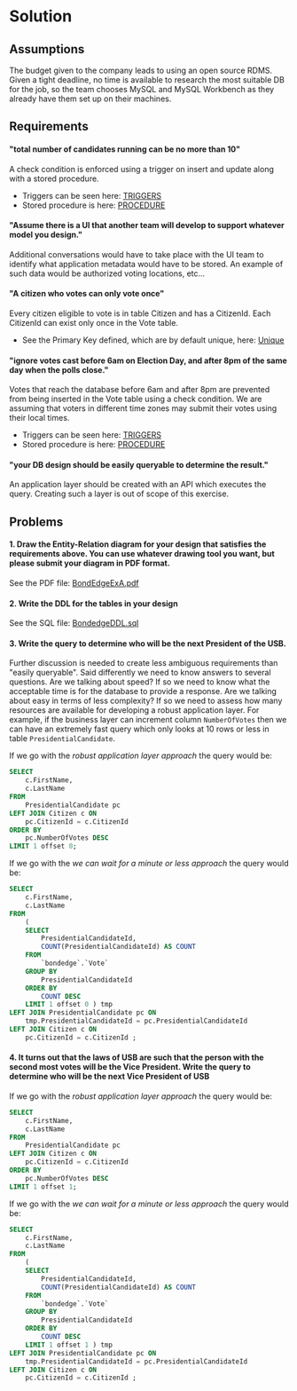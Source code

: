 # Solution

## Assumptions
The budget given to the company leads to using an open source RDMS. Given a tight deadline, no time is available to research the most suitable DB for the job, so the team chooses MySQL and MySQL Workbench as they already have them set up on their machines.

## Requirements

#### "total number of candidates running can be no more than 10"
A check condition is enforced using a trigger on insert and update along with a stored procedure.
- Triggers can be seen here: [TRIGGERS](https://github.com/sbookert/bondedge_exercises/blob/fb137b1bb74b24a260c8b00e47fb6102a18a5d05/exercise_A/BondedgeDDL.sql#L42)
- Stored procedure is here: [PROCEDURE](https://github.com/sbookert/bondedge_exercises/blob/f1d557d15d924276add26cd317f8daf927615348/exercise_A/BondedgeDDL.sql#L98)

#### "Assume there is a UI that another team will develop to support whatever model you design."
Additional conversations would have to take place with the UI team to identify what application metadata would have to be stored. An example of such data would be authorized voting locations, etc...

#### "A citizen who votes can only vote once"
Every citizen eligible to vote is in table Citizen and has a CitizenId. Each CitizenId can exist only once in the Vote table.
- See the Primary Key defined, which are by default unique, here: [Unique](https://github.com/sbookert/bondedge_exercises/blob/91400691e490a7a31e1c85e1ca2a5ba566c14e66/exercise_A/BondedgeDDL.sql#L70)

#### "ignore votes cast before 6am on Election Day, and after 8pm of the same day when the polls close."
Votes that reach the database before 6am and after 8pm are prevented from being inserted in the Vote table using a check condition. We are assuming that voters in different time zones may submit their votes using their local times.
- Triggers can be seen here: [TRIGGERS](https://github.com/sbookert/bondedge_exercises/blob/91400691e490a7a31e1c85e1ca2a5ba566c14e66/exercise_A/BondedgeDDL.sql#L77)
- Stored procedure is here: [PROCEDURE](https://github.com/sbookert/bondedge_exercises/blob/91400691e490a7a31e1c85e1ca2a5ba566c14e66/exercise_A/BondedgeDDL.sql#L108)

#### "your DB design should be easily queryable to determine the result."
An application layer should be created with an API which executes the query. Creating such a layer is out of scope of this exercise.

## Problems

#### 1. Draw the Entity-Relation diagram for your design that satisfies the requirements above. You can use whatever drawing tool you want, but please submit your diagram in PDF format.
See the PDF file: [BondEdgeExA.pdf](https://github.com/sbookert/bondedge_exercises/blob/master/exercise_A/BondEdgeExA.pdf)

#### 2. Write the DDL for the tables in your design
See the SQL file: [BondedgeDDL.sql](https://github.com/sbookert/bondedge_exercises/blob/master/exercise_A/BondedgeDDL.sql)

#### 3. Write the query to determine who will be the next President of the USB.
Further discussion is needed to create less ambiguous requirements than "easily queryable". Said differently we need to know answers to several questions. Are we talking about speed? If so we need to know what the acceptable time is for the database to provide a response. Are we talking about easy in terms of less complexity? If so we need to assess how many resources are available for developing a robust application layer. For example, if the business layer can increment column `NumberOfVotes` then we can have an extremely fast query which only looks at 10 rows or less in table `PresidentialCandidate`.

If we go with the _robust application layer approach_ the query would be:
```sql
SELECT
	c.FirstName,
	c.LastName
FROM
	PresidentialCandidate pc
LEFT JOIN Citizen c ON
	pc.CitizenId = c.CitizenId
ORDER BY
	pc.NumberOfVotes DESC
LIMIT 1 offset 0; 
```

If we go with the _we can wait for a minute or less approach_ the query would be:
```sql
SELECT
	c.FirstName,
	c.LastName
FROM
	(
	SELECT
		PresidentialCandidateId,
		COUNT(PresidentialCandidateId) AS COUNT
	FROM
		`bondedge`.`Vote`
	GROUP BY
		PresidentialCandidateId
	ORDER BY
		COUNT DESC
	LIMIT 1 offset 0 ) tmp
LEFT JOIN PresidentialCandidate pc ON
	tmp.PresidentialCandidateId = pc.PresidentialCandidateId
LEFT JOIN Citizen c ON
	pc.CitizenId = c.CitizenId ;
```

#### 4. It turns out that the laws of USB are such that the person with the second most votes will be the Vice President. Write the query to determine who will be the next Vice President of USB

If we go with the _robust application layer approach_ the query would be:
```sql
SELECT
	c.FirstName,
	c.LastName
FROM
	PresidentialCandidate pc
LEFT JOIN Citizen c ON
	pc.CitizenId = c.CitizenId
ORDER BY
	pc.NumberOfVotes DESC
LIMIT 1 offset 1; 
```

If we go with the _we can wait for a minute or less approach_ the query would be:
```sql
SELECT
	c.FirstName,
	c.LastName
FROM
	(
	SELECT
		PresidentialCandidateId,
		COUNT(PresidentialCandidateId) AS COUNT
	FROM
		`bondedge`.`Vote`
	GROUP BY
		PresidentialCandidateId
	ORDER BY
		COUNT DESC
	LIMIT 1 offset 1 ) tmp
LEFT JOIN PresidentialCandidate pc ON
	tmp.PresidentialCandidateId = pc.PresidentialCandidateId
LEFT JOIN Citizen c ON
	pc.CitizenId = c.CitizenId ;
```
